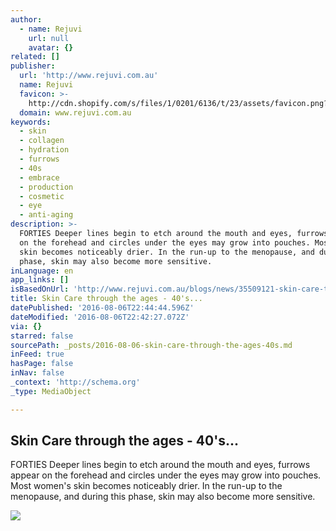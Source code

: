 ```yaml
---
author:
  - name: Rejuvi
    url: null
    avatar: {}
related: []
publisher:
  url: 'http://www.rejuvi.com.au'
  name: Rejuvi
  favicon: >-
    http://cdn.shopify.com/s/files/1/0201/6136/t/23/assets/favicon.png?13278814375732399247
  domain: www.rejuvi.com.au
keywords:
  - skin
  - collagen
  - hydration
  - furrows
  - 40s
  - embrace
  - production
  - cosmetic
  - eye
  - anti-aging
description: >-
  FORTIES Deeper lines begin to etch around the mouth and eyes, furrows appear
  on the forehead and circles under the eyes may grow into pouches. Most women's
  skin becomes noticeably drier. In the run-up to the menopause, and during this
  phase, skin may also become more sensitive.
inLanguage: en
app_links: []
isBasedOnUrl: 'http://www.rejuvi.com.au/blogs/news/35509121-skin-care-through-the-ages-40s'
title: Skin Care through the ages - 40's...
datePublished: '2016-08-06T22:44:44.596Z'
dateModified: '2016-08-06T22:42:27.072Z'
via: {}
starred: false
sourcePath: _posts/2016-08-06-skin-care-through-the-ages-40s.md
inFeed: true
hasPage: false
inNav: false
_context: 'http://schema.org'
_type: MediaObject

---
```

<article style=""><h1>Skin Care through the ages - 40's...</h1><p>FORTIES Deeper lines begin to etch around the mouth and eyes, furrows appear on the forehead and circles under the eyes may grow into pouches. Most women's skin becomes noticeably drier. In the run-up to the menopause, and during this phase, skin may also become more sensitive.</p><img src="http://cdn.shopify.com/s/files/1/0201/6136/files/hair_styles_for_women_in_their_40s-UEMi_large.jpg?14765256510815117681" /></article>